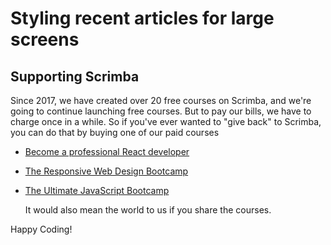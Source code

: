 # Styling recent articles for large screens

## Supporting Scrimba

Since 2017, we have created over 20 free courses on Scrimba, and we're going to
continue launching free courses. But to pay our bills, we have to charge once
in a while. So if you've ever wanted to "give back" to Scrimba, you can do that by buying
	one of our paid courses

- [Become a professional React developer](https://scrimba.com/g/greact)
- [The Responsive Web Design Bootcamp](https://scrimba.com/g/gresponsive)
- [The Ultimate JavaScript Bootcamp](https://scrimba.com/g/gjavascript)

	It would also mean the world to us if you share the courses.  

Happy Coding!
